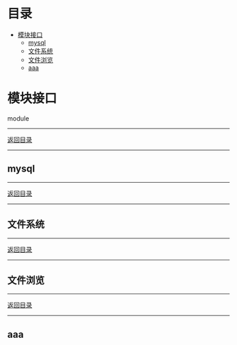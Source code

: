 <h1 id='catalog'>目录</h1>
<!-- TOC -->

- [模块接口](#模块接口)
    - [mysql](#mysql)
    - [文件系统](#文件系统)
    - [文件浏览](#文件浏览)
    - [aaa](#aaa)

<!-- /TOC -->

# 模块接口
module

---
[返回目录](#目录)

---
## mysql
---
[返回目录](#目录)

---
## 文件系统
---
[返回目录](#目录)

---
## 文件浏览
---
[返回目录](#目录)

---

## aaa